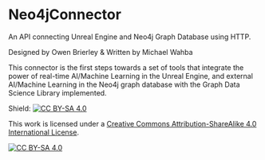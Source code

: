 # Neo4jConnector
An API connecting Unreal Engine and Neo4j Graph Database using HTTP.

Designed by Owen Brierley & Written by Michael Wahba 

This connector is the first steps towards a set of tools that integrate the power of real-time AI/Machine Learning in the Unreal Engine, and external AI/Machine Learning in the Neo4j graph database with the Graph Data Science Library implemented.

Shield: [![CC BY-SA 4.0][cc-by-sa-shield]][cc-by-sa]

This work is licensed under a
[Creative Commons Attribution-ShareAlike 4.0 International License][cc-by-sa].

[![CC BY-SA 4.0][cc-by-sa-image]][cc-by-sa]

[cc-by-sa]: http://creativecommons.org/licenses/by-sa/4.0/
[cc-by-sa-image]: https://licensebuttons.net/l/by-sa/4.0/88x31.png
[cc-by-sa-shield]: https://img.shields.io/badge/License-CC%20BY--SA%204.0-lightgrey.svg
